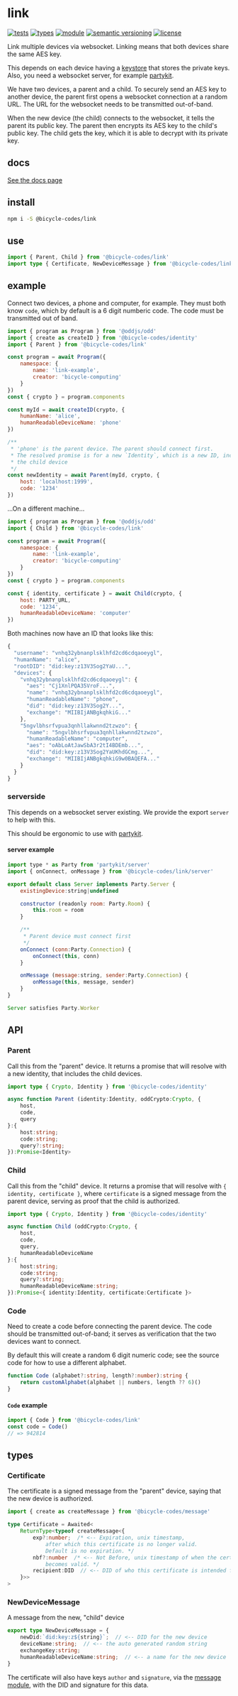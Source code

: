 # link
[![tests](https://github.com/bicycle-codes/link/actions/workflows/nodejs.yml/badge.svg)](https://github.com/bicycle-codes/link/actions/workflows/nodejs.yml)
[![types](https://img.shields.io/npm/types/@bicycle-codes/link?style=flat-square)](README.md)
[![module](https://img.shields.io/badge/module-ESM%2FCJS-blue?style=flat-square)](README.md)
[![semantic versioning](https://img.shields.io/badge/semver-2.0.0-blue?logo=semver&style=flat-square)](https://semver.org/)
[![license](https://img.shields.io/badge/license-MIT-brightgreen.svg?style=flat-square)](LICENSE)

Link multiple devices via websocket. Linking means that both devices share the
same AES key.

This depends on each device having a [keystore](https://github.com/fission-codes/keystore-idb) that stores the private keys. Also, you need a websocket server,
for example [partykit](https://www.partykit.io/).

We have two devices, a parent and a child. To securely send an AES key to
another device, the parent first opens a websocket connection at a random URL.
The URL for the websocket needs to be transmitted out-of-band.

When the new device (the child) connects to the websocket, it tells the parent
its public key. The parent then encrypts its AES key to the child's public key.
The child gets the key, which it is able to decrypt with its private key.

## docs

[See the docs page](https://bicycle-codes.github.io/link/)

## install

```sh
npm i -S @bicycle-codes/link
```

## use
```ts
import { Parent, Child } from '@bicycle-codes/link'
import type { Certificate, NewDeviceMessage } from '@bicycle-codes/link'
```

## example
Connect two devices, a phone and computer, for example. They must both know `code`, which by default is a 6 digit numberic code. The code must be transmitted out of band.

```js
import { program as Program } from '@oddjs/odd'
import { create as createID } from '@bicycle-codes/identity'
import { Parent } from '@bicycle-codes/link'

const program = await Program({
    namespace: {
        name: 'link-example',
        creator: 'bicycle-computing'
    }
})
const { crypto } = program.components

const myId = await createID(crypto, {
    humanName: 'alice',
    humanReadableDeviceName: 'phone'
})

/**
 * 'phone' is the parent device. The parent should connect first.
 * The resolved promise is for a new `Identity`, which is a new ID, including
 * the child device
 */
const newIdentity = await Parent(myId, crypto, {
    host: 'localhost:1999',
    code: '1234'
})
```

...On a different machine...

```js 
import { program as Program } from '@oddjs/odd'
import { Child } from '@bicycle-codes/link'

const program = await Program({
    namespace: {
        name: 'link-example',
        creator: 'bicycle-computing'
    }
})
const { crypto } = program.components

const { identity, certificate } = await Child(crypto, {
    host: PARTY_URL,
    code: '1234',
    humanReadableDeviceName: 'computer'
})
```

Both machines now have an ID that looks like this:

```js
{
  "username": "vnhq32ybnanplsklhfd2cd6cdqaoeygl",
  "humanName": "alice",
  "rootDID": "did:key:z13V3Sog2YaU...",
  "devices": {
    "vnhq32ybnanplsklhfd2cd6cdqaoeygl": {
      "aes": "Cj1XnlPQA35VroF...",
      "name": "vnhq32ybnanplsklhfd2cd6cdqaoeygl",
      "humanReadableName": "phone",
      "did": "did:key:z13V3Sog2Y...",
      "exchange": "MIIBIjANBgkqhkiG..."
    },
    "5ngvlbhsrfvpua3qnhllakwnnd2tzwzo": {
      "name": "5ngvlbhsrfvpua3qnhllakwnnd2tzwzo",
      "humanReadableName": "computer",
      "aes": "oAbLoAtJawSbA3r2tI4BDEmb...",
      "did": "did:key:z13V3Sog2YaUKhdGCmg...",
      "exchange": "MIIBIjANBgkqhkiG9w0BAQEFA..."
    }
  }
}
```

### serverside
This depends on a websocket server existing. We provide the export
`server` to help with this.

This should be ergonomic to use with [partykit](https://www.partykit.io/).

#### server example

```js
import type * as Party from 'partykit/server'
import { onConnect, onMessage } from '@bicycle-codes/link/server'

export default class Server implements Party.Server {
    existingDevice:string|undefined

    constructor (readonly room: Party.Room) {
        this.room = room
    }

    /**
     * Parent device must connect first
     */
    onConnect (conn:Party.Connection) {
        onConnect(this, conn)
    }

    onMessage (message:string, sender:Party.Connection) {
        onMessage(this, message, sender)
    }
}

Server satisfies Party.Worker
```

## API

### Parent
Call this from the "parent" device. It returns a promise that will resolve with a new identity, that includes the child devices.

```ts
import type { Crypto, Identity } from '@bicycle-codes/identity'

async function Parent (identity:Identity, oddCrypto:Crypto, {
    host,
    code,
    query
}:{
    host:string;
    code:string;
    query?:string;
}):Promise<Identity>
```

### Child
Call this from the "child" device. It returns a promise that will resolve with
`{ identity, certificate }`, where `certificate` is a signed message from the
parent device, serving as proof that the child is authorized.

```ts
import type { Crypto, Identity } from '@bicycle-codes/identity'

async function Child (oddCrypto:Crypto, {
    host,
    code,
    query,
    humanReadableDeviceName
}:{
    host:string;
    code:string;
    query?:string;
    humanReadableDeviceName:string;
}):Promise<{ identity:Identity, certificate:Certificate }>
```

### Code
Need to create a code before connecting the parent device. The code should be transmitted out-of-band; it serves as verification that the two devices want to connect.

By default this will create a random 6 digit numeric code; see the source code
for how to use a different alphabet.

```ts
function Code (alphabet?:string, length?:number):string {
    return customAlphabet(alphabet || numbers, length ?? 6)()
}
```

#### `Code` example
```js
import { Code } from '@bicycle-codes/link'
const code = Code()
// => 942814
```

## types

### Certificate

The certificate is a signed message from the "parent" device,
saying that the new device is authorized.
 
```ts
import { create as createMessage } from '@bicycle-codes/message'

type Certificate = Awaited<
    ReturnType<typeof createMessage<{
        exp?:number;  /* <-- Expiration, unix timestamp,
            after which this certificate is no longer valid.
            Default is no expiration. */
        nbf?:number  /* <-- Not Before, unix timestamp of when the certificate
            becomes valid. */
        recipient:DID  // <-- DID of who this certificate is intended for
    }>>
>
```

### NewDeviceMessage 
A message from the new, "child" device

```ts
export type NewDeviceMessage = {
    newDid:`did:key:z${string}`;  // <-- DID for the new device
    deviceName:string;  // <-- the auto generated random string
    exchangeKey:string;
    humanReadableDeviceName:string;  // <-- a name for the new device
}
```

The certificate will also have keys `author` and `signature`, via the
[message module](https://github.com/bicycle-codes/message), with the DID and
signature for this data.
